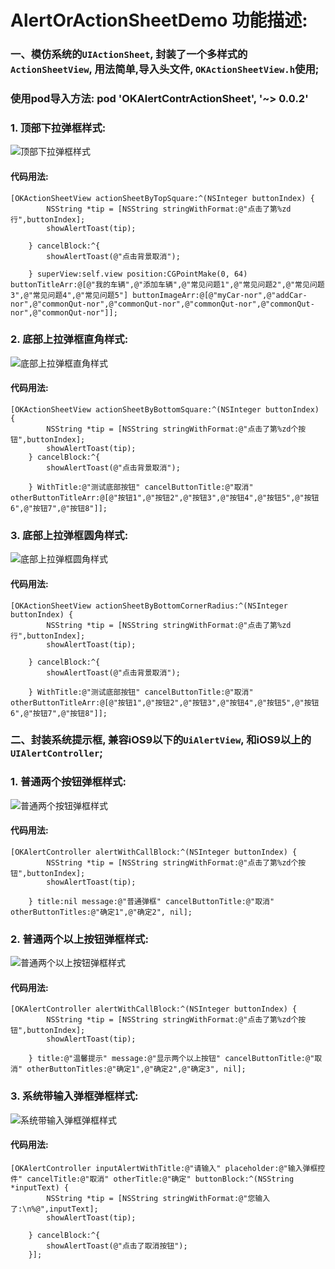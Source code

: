 # AlertOrActionSheetDemo 功能描述:

### 一、模仿系统的``UIActionSheet``,  封装了一个多样式的``ActionSheetView``,  用法简单,导入头文件,  ``OKActionSheetView.h``使用;

### 使用pod导入方法:  pod 'OKAlertContrActionSheet', '~> 0.0.2'

### 1. 顶部下拉弹框样式:

![顶部下拉弹框样式](http://ww1.sinaimg.cn/large/b04498f4gw1fb7s2nnd42g20ab0j1juq.gif)

#### 代码用法:
```
[OKActionSheetView actionSheetByTopSquare:^(NSInteger buttonIndex) {
        NSString *tip = [NSString stringWithFormat:@"点击了第%zd行",buttonIndex];
        showAlertToast(tip);
        
    } cancelBlock:^{
        showAlertToast(@"点击背景取消");
        
    } superView:self.view position:CGPointMake(0, 64) buttonTitleArr:@[@"我的车辆",@"添加车辆",@"常见问题1",@"常见问题2",@"常见问题3",@"常见问题4",@"常见问题5"] buttonImageArr:@[@"myCar-nor",@"addCar-nor",@"commonQut-nor",@"commonQut-nor",@"commonQut-nor",@"commonQut-nor",@"commonQut-nor"]];
```

### 2. 底部上拉弹框直角样式:

![底部上拉弹框直角样式](http://ww3.sinaimg.cn/large/b04498f4gw1fb7sjbd7chg20ab0j1tak.gif)

#### 代码用法:
```
[OKActionSheetView actionSheetByBottomSquare:^(NSInteger buttonIndex) {
        NSString *tip = [NSString stringWithFormat:@"点击了第%zd个按钮",buttonIndex];
        showAlertToast(tip);
    } cancelBlock:^{
        showAlertToast(@"点击背景取消");
        
    } WithTitle:@"测试底部按钮" cancelButtonTitle:@"取消" otherButtonTitleArr:@[@"按钮1",@"按钮2",@"按钮3",@"按钮4",@"按钮5",@"按钮6",@"按钮7",@"按钮8"]];
```

### 3. 底部上拉弹框圆角样式:

![底部上拉弹框圆角样式](http://ww2.sinaimg.cn/large/b04498f4gw1fb7sl8lsisg20ab0j10uv.gif)

#### 代码用法:
```
[OKActionSheetView actionSheetByBottomCornerRadius:^(NSInteger buttonIndex) {
        NSString *tip = [NSString stringWithFormat:@"点击了第%zd行",buttonIndex];
        showAlertToast(tip);
        
    } cancelBlock:^{
        showAlertToast(@"点击背景取消");
        
    } WithTitle:@"测试底部按钮" cancelButtonTitle:@"取消" otherButtonTitleArr:@[@"按钮1",@"按钮2",@"按钮3",@"按钮4",@"按钮5",@"按钮6",@"按钮7",@"按钮8"]];
```

### 二、封装系统提示框, 兼容iOS9以下的``UiAlertView``, 和iOS9以上的``UIAlertController``;

### 1. 普通两个按钮弹框样式:

![普通两个按钮弹框样式](http://ww4.sinaimg.cn/large/b04498f4gw1fb7smu3sgmg20ab0j0n2b.gif)

#### 代码用法:
```
[OKAlertController alertWithCallBlock:^(NSInteger buttonIndex) {
        NSString *tip = [NSString stringWithFormat:@"点击了第%zd个按钮",buttonIndex];
        showAlertToast(tip);
        
    } title:nil message:@"普通弹框" cancelButtonTitle:@"取消" otherButtonTitles:@"确定1",@"确定2", nil];
```

### 2. 普通两个以上按钮弹框样式:

![普通两个以上按钮弹框样式](http://ww1.sinaimg.cn/large/b04498f4gw1fb7sodu1lqg20ab0j078x.gif)

#### 代码用法:
```
[OKAlertController alertWithCallBlock:^(NSInteger buttonIndex) {
        NSString *tip = [NSString stringWithFormat:@"点击了第%zd个按钮",buttonIndex];
        showAlertToast(tip);
        
    } title:@"温馨提示" message:@"显示两个以上按钮" cancelButtonTitle:@"取消" otherButtonTitles:@"确定1",@"确定2",@"确定3", nil];
```

### 3. 系统带输入弹框弹框样式:

![系统带输入弹框弹框样式](http://ww4.sinaimg.cn/large/b04498f4gw1fb7spjpqwug20ab0j00zf.gif)

#### 代码用法:
```
[OKAlertController inputAlertWithTitle:@"请输入" placeholder:@"输入弹框控件" cancelTitle:@"取消" otherTitle:@"确定" buttonBlock:^(NSString *inputText) {
        NSString *tip = [NSString stringWithFormat:@"您输入了:\n%@",inputText];
        showAlertToast(tip);
        
    } cancelBlock:^{
        showAlertToast(@"点击了取消按钮");
    }];
```

